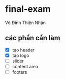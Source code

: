 # final-exam
Võ Đình Thiện Nhân


## các phần cần làm
- [x] tạo header
- [x] tạo logo
- [ ] slider
- [ ] content area
- [ ] footers
